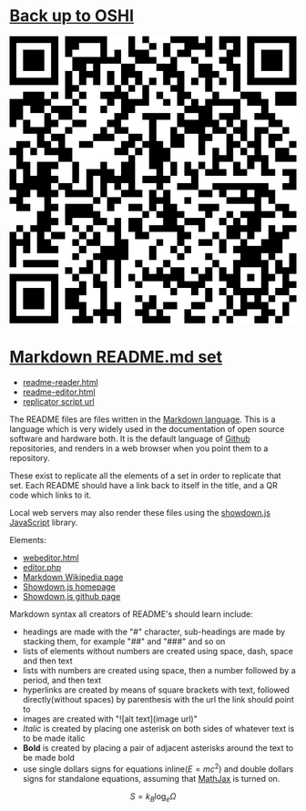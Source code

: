 # [Back up to OSHI](../)

![](../qrcodes/readme-qrcode.png)

# [Markdown README.md set](https://github.com/LafeLabs/OSHI/tree/main/readme)

 - [readme-reader.html](readme-reader.html)
 - [readme-editor.html](readme-editor.html)
 - [replicator script url](https://raw.githubusercontent.com/LafeLabs/OSHI/main/readme/php/replicator.txt)


The README files are files written in the [Markdown language](https://en.wikipedia.org/wiki/Markdown).  This is a language which is very widely used in the documentation of open source software and hardware both. It is the default language of [Github](https://github.com) repositories, and renders in a web browser when you point them to a repository.

These exist to replicate all the elements of a set in order to replicate that set.  Each README should have a link back to itself in the title, and a QR code which links to it.

Local web servers may also render these files using the [showdown.js](https://github.com/showdownjs/showdown) [JavaScript](../javascript) library.

Elements:

 - [webeditor.html](webeditor.html)
 - [editor.php](editor.php)
 - [Markdown Wikipedia page](https://en.wikipedia.org/wiki/Markdown)
 - [Showdown.js homepage](https://showdownjs.com/)
 - [Showdown.js github page](https://github.com/showdownjs/showdown)

Markdown syntax all creators of README's should learn include:

 - headings are made with the "#" character, sub-headings are made by stacking them, for example "##" and "###" and so on
 - lists of elements without numbers are created using space, dash, space and then text
 - lists with numbers are created using space, then a number followed by a period, and then text
 - hyperlinks are created by means of square brackets with text, followed directly(without spaces) by parenthesis with the url the link should point to
 - images are created with "!\[alt text\]\(image url\)" 
 - *Italic* is created by placing one asterisk on both sides of whatever text is to be made italic
 - **Bold** is created by placing a pair of adjacent asterisks around the text to be made bold
 - use single dollars signs for equations inline($E = mc^2$) and double dollars signs for standalone equations, assuming that [MathJax](../mathjax/) is turned on.

$$
S = k_B\log_e{\Omega}
$$



